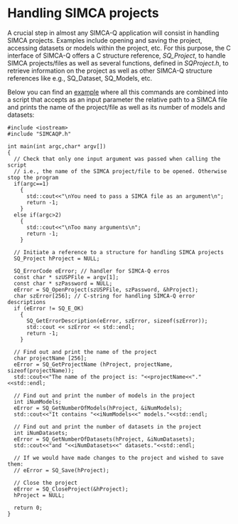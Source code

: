 # Handling SIMCA projects

A crucial step in almost any SIMCA-Q application will consist in handling SIMCA projects. Examples include opening and saving the project, accessing datasets or models within the project, etc. For this purpose, the C interface of SIMCA-Q offers a C structure reference, *SQ_Project*, to handle SIMCA projects/files as well as several functions, defined in *SQProject.h*, to retrieve information on the project as well as other SIMCA-Q structure references like e.g., SQ_Dataset, SQ_Models, etc.

Below you can find an [example](HandlingProjects.cpp) where all this commands are combined into a script that accepts as an input parameter the relative path to a SIMCA file and prints the name of the project/file as well as its number of models and datasets:
```
#include <iostream>
#include "SIMCAQP.h"

int main(int argc,char* argv[])
{
  // Check that only one input argument was passed when calling the script
  // i.e., the name of the SIMCA project/file to be opened. Otherwise stop the program
  if(argc==1)
    {
      std::cout<<"\nYou need to pass a SIMCA file as an argument\n";
      return -1;
    }
  else if(argc>2)
    {
      std::cout<<"\nToo many arguments\n";
      return -1;
    }
  
  // Initiate a reference to a structure for handling SIMCA projects
  SQ_Project hProject = NULL;

  SQ_ErrorCode eError; // handler for SIMCA-Q erros
  const char * szUSPFile = argv[1];
  const char * szPassword = NULL;
  eError = SQ_OpenProject(szUSPFile, szPassword, &hProject);
  char szError[256]; // C-string for handling SIMCA-Q error descriptions
  if (eError != SQ_E_OK)
    {            
      SQ_GetErrorDescription(eError, szError, sizeof(szError));
      std::cout << szError << std::endl;
      return -1;
    }

  // Find out and print the name of the project
  char projectName [256];
  eError = SQ_GetProjectName (hProject, projectName, sizeof(projectName));
  std::cout<<"The name of the project is: "<<projectName<<"."<<std::endl;

  // Find out and print the number of models in the project
  int iNumModels;
  eError = SQ_GetNumberOfModels(hProject, &iNumModels);
  std::cout<<"It contains "<<iNumModels<<" models."<<std::endl;

  // Find out and print the number of datasets in the project
  int iNumDatasets;  
  eError = SQ_GetNumberOfDatasets(hProject, &iNumDatasets);
  std::cout<<"and "<<iNumDatasets<<" datasets."<<std::endl;

  // If we would have made changes to the project and wished to save them:
  // eError = SQ_Save(hProject);

  // Close the project
  eError = SQ_CloseProject(&hProject);
  hProject = NULL;

  return 0;
}
```